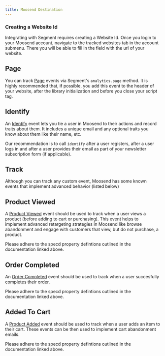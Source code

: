 ```yaml
---
title: Moosend Destination
---
```


### Creating a Website Id

Integrating with Segment requires creating a Website Id. Once you login to your Moosend account, navigate to the tracked websites tab in the account submenu. There you will be able to fill in the field with the url of your website.

## Page

You can track [Page](https://segment.com/docs/connections/spec/page/) events via Segment's `analytics.page` method. It is highly recommended that, if possible, you add this event to the header of your website, after the library initialization and before you close your script tag.

## Identify

An [Identify](https://segment.com/docs/connections/spec/identify/) event lets you tie a user in Moosend to their actions and record traits about them. It includes a unique email and any optional traits you know about them like their name, etc.

Our recommendation is to call `identify` after a user registers, after a user logs in and after a user provides their email as part of your newsletter subscription form (if applicable).

## Track

Although you can track any custom event, Moosend has some known events that implement advanced behavior (listed below)

## Product Viewed

A [Product Viewed](https://segment.com/docs/connections/spec/ecommerce/v2/#product-viewed) event should be used to track when a user views a product (before adding to cart or purchasing). This event helps to implement advanced retargeting strategies in Moosend like browse abandonment and engage with customers that view, but do not purchase, a product.

Please adhere to the specd property defintions outlined in the documentation linked above.

## Order Completed

An [Order Completed](https://segment.com/docs/connections/spec/ecommerce/v2/#order-completed) event should be used to track when a user succesfully completes their order.

Please adhere to the specd property defintions outlined in the documentation linked above.

## Added To Cart

A [Product Added](https://segment.com/docs/connections/spec/ecommerce/v2/#product-added) event should be used to track when a user adds an item to their cart. These events can be then used to implement cart abandonment emails.

Please adhere to the specd property defintions outlined in the documentation linked above.
